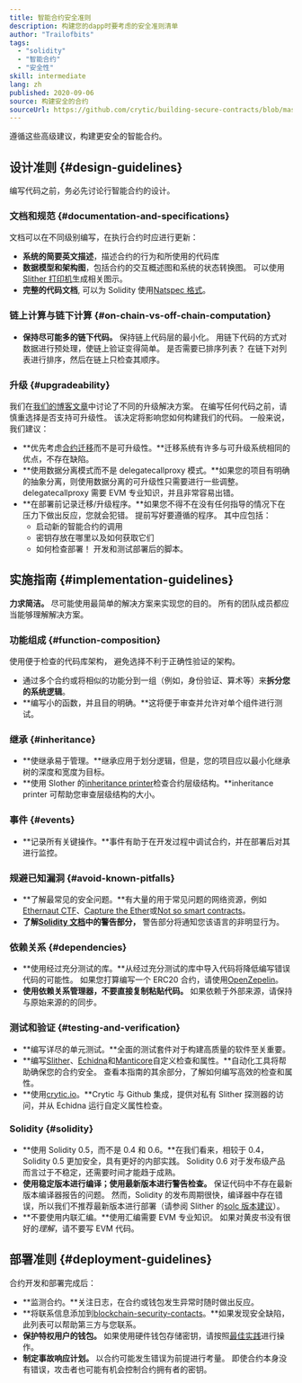 ```yaml
---
title: 智能合约安全准则
description: 构建您的dapp时要考虑的安全准则清单
author: "Trailofbits"
tags:
  - "solidity"
  - "智能合约"
  - "安全性"
skill: intermediate
lang: zh
published: 2020-09-06
source: 构建安全的合约
sourceUrl: https://github.com/crytic/building-secure-contracts/blob/master/development-guidelines/guidelines.md
---
```


遵循这些高级建议，构建更安全的智能合约。

## 设计准则 {#design-guidelines}

编写代码之前，务必先讨论行智能合约的设计。

### 文档和规范 {#documentation-and-specifications}

文档可以在不同级别编写，在执行合约时应进行更新：

- **系统的简要英文描述**，描述合约的行为和所使用的代码库
- **数据模型和架构图**，包括合约的交互概述图和系统的状态转换图。 可以使用[Slither 打印机](https://github.com/crytic/slither/wiki/Printer-documentation)生成相关图示。
- **完整的代码文档**, 可以为 Solidity 使用[Natspec 格式](https://solidity.readthedocs.io/en/develop/natspec-format.html)。

### 链上计算与链下计算 {#on-chain-vs-off-chain-computation}

- **保持尽可能多的链下代码。** 保持链上代码层的最小化。 用链下代码的方式对数据进行预处理，使链上验证变得简单。 是否需要已排序列表？ 在链下对列表进行排序，然后在链上只检查其顺序。

### 升级 {#upgradeability}

我们在[我们的博客文章](https://blog.trailofbits.com/2018/09/05/contract-upgrade-anti-patterns/)中讨论了不同的升级解决方案。 在编写任何代码之前，请慎重选择是否支持可升级性。 该决定将影响您如何构建我们的代码。 一般来说，我们建议：

- **优先考虑[合约迁移](https://blog.trailofbits.com/2018/10/29/how-contract-migration-works/)而不是可升级性。**迁移系统有许多与可升级系统相同的优点，不存在缺陷。
- **使用数据分离模式而不是 delegatecallproxy 模式。**如果您的项目有明确的抽象分离，则使用数据分离的可升级性只需要进行一些调整。 delegatecallproxy 需要 EVM 专业知识，并且非常容易出错。
- **在部署前记录迁移/升级程序。**如果您不得不在没有任何指导的情况下在压力下做出反应，您就会犯错。 提前写好要遵循的程序。 其中应包括：
  - 启动新的智能合约的调用
  - 密钥存放在哪里以及如何获取它们
  - 如何检查部署！ 开发和测试部署后的脚本。

## 实施指南 {#implementation-guidelines}

**力求简洁。** 尽可能使用最简单的解决方案来实现您的目的。 所有的团队成员都应当能够理解解决方案。

### 功能组成 {#function-composition}

使用便于检查的代码库架构， 避免选择不利于正确性验证的架构。

- 通过多个合约或将相似的功能分到一组（例如，身份验证、算术等）来**拆分您的系统逻辑**。
- **编写小的函数，并且目的明确。**这将便于审查并允许对单个组件进行测试。

### 继承 {#inheritance}

- **使继承易于管理。**继承应用于划分逻辑，但是，您的项目应以最小化继承树的深度和宽度为目标。
- **使用 Slother 的[inheritance printer](https://github.com/crytic/slither/wiki/Printer-documentation#inheritance-graph)检查合约层级结构。**inheritance printer 可帮助您审查层级结构的大小。

### 事件 {#events}

- **记录所有关键操作。**事件有助于在开发过程中调试合约，并在部署后对其进行监控。

### 规避已知漏洞 {#avoid-known-pitfalls}

- **了解最常见的安全问题。**有大量的用于常见问题的网络资源，例如[Ethernaut CTF](https://ethernaut.openzeppelin.com/)、[Capture the Ether](https://capturetheether.com/)或[Not so smart contracts](https://github.com/crytic/not-so-smart-contracts/)。
- **了解[Solidity 文档](https://solidity.readthedocs.io/en/latest/)中的警告部分，** 警告部分将通知您该语言的非明显行为。

### 依赖关系 {#dependencies}

- **使用经过充分测试的库。**从经过充分测试的库中导入代码将降低编写错误代码的可能性。 如果您打算编写一个 ERC20 合约，请使用[OpenZepelin](https://github.com/OpenZeppelin/openzeppelin-contracts/tree/master/contracts/token/ERC20)。
- **使用依赖关系管理器，不要直接复制粘贴代码。** 如果依赖于外部来源，请保持与原始来源的的同步。

### 测试和验证 {#testing-and-verification}

- **编写详尽的单元测试。**全面的测试套件对于构建高质量的软件至关重要。
- **编写[Slither](https://github.com/crytic/slither)、[Echidna](https://github.com/crytic/echidna)和[Manticore](https://github.com/trailofbits/manticore)自定义检查和属性。**自动化工具将帮助确保您的合约安全。 查看本指南的其余部分，了解如何编写高效的检查和属性。
- **使用[crytic.io](https://crytic.io/)。**Crytic 与 Github 集成，提供对私有 Slither 探测器的访问，并从 Echidna 运行自定义属性检查。

### Solidity {#solidity}

- **使用 Solidity 0.5，而不是 0.4 和 0.6。**在我们看来，相较于 0.4，Solidity 0.5 更加安全，具有更好的内部实践。 Solidity 0.6 对于发布级产品而言过于不稳定，还需要时间才能趋于成熟。
- **使用稳定版本进行编译；使用最新版本进行警告检查。** 保证代码中不存在最新版本编译器报告的问题。 然而，Solidity 的发布周期很快，编译器中存在错误，所以我们不推荐最新版本进行部署（请参阅 Slither 的[solc 版本建议](https://github.com/crytic/slither/wiki/Detector-Documentation#recommendation-33)）。
- **不要使用内联汇编。**使用汇编需要 EVM 专业知识。 如果对黄皮书没有很好的*理解*，请不要写 EVM 代码。

## 部署准则 {#deployment-guidelines}

合约开发和部署完成后：

- **监测合约。**关注日志，在合约或钱包发生异常时随时做出反应。
- **将联系信息添加到[blockchain-security-contacts](https://github.com/crytic/blockchain-security-contacts)。**如果发现安全缺陷，此列表可以帮助第三方与您联系。
- **保护特权用户的钱包。** 如果使用硬件钱包存储密钥，请按照[最佳实践](https://blog.trailofbits.com/2018/11/27/10-rules-for-the-secure-use-of-cryptocurrency-hardware-wallets/)进行操作。
- **制定事故响应计划。** 以合约可能发生错误为前提进行考量。 即使合约本身没有错误，攻击者也可能有机会控制合约拥有者的密钥。
